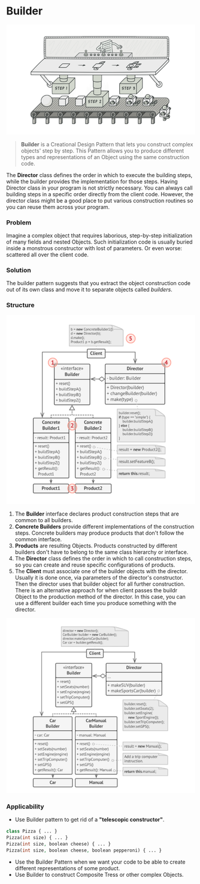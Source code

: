 # Builder

![builder](builder.png)

> **Builder** is a Creational Design Pattern that lets you construct complex objects' step by step. This Pattern allows you to produce different types and representations of an Object using the same construction code.

The **Director** class defines the order in which to execute the building steps, while the builder provides the implementation for those steps. Having Director class in your program is not strictly necessary. You can always call building steps in a specific order directly from the client code. However, the director class might be a good place to put various construction routines so you can reuse them across your program.

### Problem
Imagine a complex object that requires laborious, step-by-step initialization of many fields and nested Objects. Such initialization code is usually buried inside a monstrous constructor with lost of parameters. Or even worse: scattered all over the client code.

### Solution
The builder pattern suggests that you extract the object construction code out of its own class and move it to separate objects called _builders_.

### Structure
![Structure](structure.png)

1. The **Builder** interface declares product construction steps that are common to all builders.
2. **Concrete Builders** provide different implementations of the construction steps. Concrete builders may produce products that don't follow the common interface.
3. **Products** are resulting Objects. Products constructed by different builders don't have to belong to the same class hierarchy or interface.
4. The **Director** class defines the order in which to call construction steps, so you can create and reuse specific configurations of products.
5. The **Client** must associate one of the builder objects with the director.  Usually it is done once, via parameters of the director's constructor. Then the director uses that builder object for all further construction. There is an alternative approach for when client passes the buildr Object to the production method of the director. In this case, you can use a different builder each time you produce something with the director.

![Structure](structure-2.png)

### Applicability

* Use Builder pattern to get rid of a **"telescopic constructor"**.
```php
class Pizza { ... }
Pizza(int size) { ... }
Pizza(int size, boolean cheese) { ... }
Pizza(int size, boolean cheese, boolean pepperoni) { ... }
```

* Use the Builder Pattern when we want your code to be able to create different representations of some product.
* Use Builder to construct Composite Tress or other complex Objects.
    
